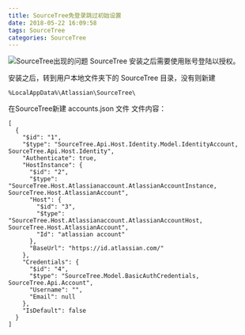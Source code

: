 ```yaml
---
title: SourceTree免登录跳过初始设置
date: 2018-05-22 16:09:58
tags: SourceTree
categories: SourceTree
---
```

![SourceTree出现的问题](01.png)
SourceTree 安装之后需要使用账号登陆以授权。

安装之后，转到用户本地文件夹下的 SourceTree 目录，没有则新建
```
%LocalAppData%\Atlassian\SourceTree\
```
在SourceTree新建 accounts.json 文件
文件内容：
```
[
  {
    "$id": "1",
    "$type": "SourceTree.Api.Host.Identity.Model.IdentityAccount, SourceTree.Api.Host.Identity",
    "Authenticate": true,
    "HostInstance": {
      "$id": "2",
      "$type": "SourceTree.Host.Atlassianaccount.AtlassianAccountInstance, SourceTree.Host.AtlassianAccount",
      "Host": {
        "$id": "3",
        "$type": "SourceTree.Host.Atlassianaccount.AtlassianAccountHost, SourceTree.Host.AtlassianAccount",
        "Id": "atlassian account"
      },
      "BaseUrl": "https://id.atlassian.com/"
    },
    "Credentials": {
      "$id": "4",
      "$type": "SourceTree.Model.BasicAuthCredentials, SourceTree.Api.Account",
      "Username": "",
      "Email": null
    },
    "IsDefault": false
  }
]
```